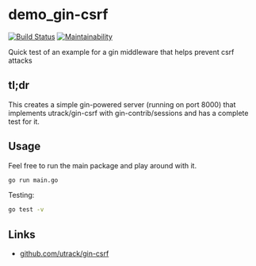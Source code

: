 # demo_gin-csrf 

[![Build Status](https://travis-ci.org/mikeee/demo_gin-csrf.svg?branch=master)](https://travis-ci.org/mikeee/demo_gin-csrf)
[![Maintainability](https://api.codeclimate.com/v1/badges/595a3c21d8e6d64a78b2/maintainability)](https://codeclimate.com/github/mikeee/demo_gin-csrf/maintainability)


Quick test of an example for a gin middleware that helps prevent csrf attacks

## tl;dr

This creates a simple gin-powered server (running on port 8000) that implements utrack/gin-csrf with gin-contrib/sessions and has a complete test for it.

## Usage

Feel free to run the main package and play around with it.

```bash
go run main.go
```

Testing:

```bash
go test -v
```

## Links

- [github.com/utrack/gin-csrf](https://github.com/utrack/gin-csrf)